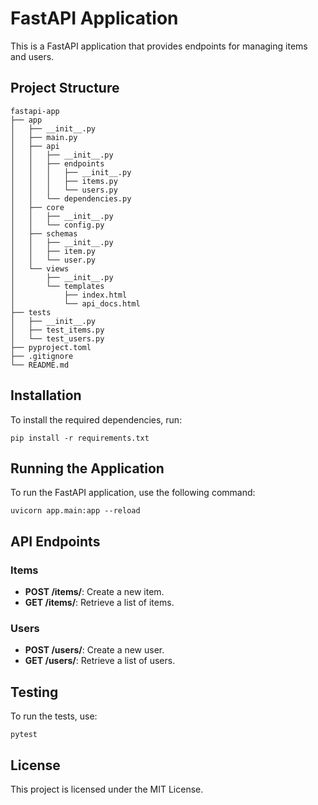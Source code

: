 # FastAPI Application

This is a FastAPI application that provides endpoints for managing items and users. 

## Project Structure

```
fastapi-app
├── app
│   ├── __init__.py
│   ├── main.py
│   ├── api
│   │   ├── __init__.py
│   │   ├── endpoints
│   │   │   ├── __init__.py
│   │   │   ├── items.py
│   │   │   └── users.py
│   │   └── dependencies.py
│   ├── core
│   │   ├── __init__.py
│   │   └── config.py
│   ├── schemas
│   │   ├── __init__.py
│   │   ├── item.py
│   │   └── user.py
│   └── views
│       ├── __init__.py
│       └── templates
│           ├── index.html
│           └── api_docs.html
├── tests
│   ├── __init__.py
│   ├── test_items.py
│   └── test_users.py
├── pyproject.toml
├── .gitignore
└── README.md
```

## Installation

To install the required dependencies, run:

```
pip install -r requirements.txt
```

## Running the Application

To run the FastAPI application, use the following command:

```
uvicorn app.main:app --reload
```

## API Endpoints

### Items

- **POST /items/**: Create a new item.
- **GET /items/**: Retrieve a list of items.

### Users

- **POST /users/**: Create a new user.
- **GET /users/**: Retrieve a list of users.

## Testing

To run the tests, use:

```
pytest
```

## License

This project is licensed under the MIT License.
